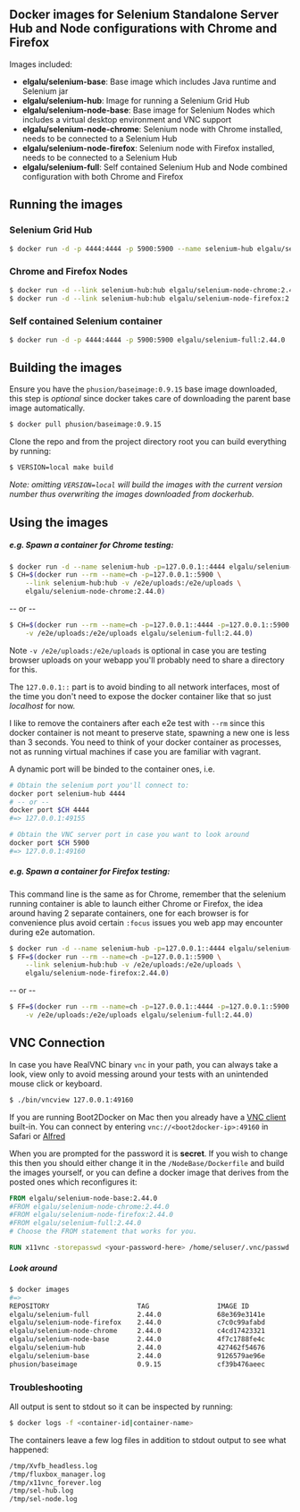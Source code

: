 ## Docker images for Selenium Standalone Server Hub and Node configurations with Chrome and Firefox

Images included:

- __elgalu/selenium-base__: Base image which includes Java runtime and Selenium jar
- __elgalu/selenium-hub__: Image for running a Selenium Grid Hub
- __elgalu/selenium-node-base__: Base image for Selenium Nodes which includes a virtual desktop environment and VNC support
- __elgalu/selenium-node-chrome__: Selenium node with Chrome installed, needs to be connected to a Selenium Hub
- __elgalu/selenium-node-firefox__: Selenium node with Firefox installed, needs to be connected to a Selenium Hub
- __elgalu/selenium-full__: Self contained Selenium Hub and Node combined configuration with both Chrome and Firefox

## Running the images

### Selenium Grid Hub

``` bash
$ docker run -d -p 4444:4444 -p 5900:5900 --name selenium-hub elgalu/selenium-hub:2.44.0
```

### Chrome and Firefox Nodes

``` bash
$ docker run -d --link selenium-hub:hub elgalu/selenium-node-chrome:2.44.0
$ docker run -d --link selenium-hub:hub elgalu/selenium-node-firefox:2.44.0
```

### Self contained Selenium container

``` bash
$ docker run -d -p 4444:4444 -p 5900:5900 elgalu/selenium-full:2.44.0
```

## Building the images

Ensure you have the `phusion/baseimage:0.9.15` base image downloaded, this step is _optional_ since docker takes care of downloading the parent base image automatically.

``` bash
$ docker pull phusion/baseimage:0.9.15
```

Clone the repo and from the project directory root you can build everything by running:

``` bash
$ VERSION=local make build
```

_Note: omitting `VERSION=local` will build the images with the current version number thus overwriting the images downloaded from dockerhub._

## Using the images

##### e.g. Spawn a container for Chrome testing:

``` bash
$ docker run -d --name selenium-hub -p=127.0.0.1::4444 elgalu/selenium-hub:2.44.0
$ CH=$(docker run --rm --name=ch -p=127.0.0.1::5900 \
    --link selenium-hub:hub -v /e2e/uploads:/e2e/uploads \
    elgalu/selenium-node-chrome:2.44.0)
```

-- or --

``` bash
$ CH=$(docker run --rm --name=ch -p=127.0.0.1::4444 -p=127.0.0.1::5900 \
    -v /e2e/uploads:/e2e/uploads elgalu/selenium-full:2.44.0)
```

Note `-v /e2e/uploads:/e2e/uploads` is optional in case you are testing browser uploads on your webapp you'll probably need to share a directory for this.

The `127.0.0.1::` part is to avoid binding to all network interfaces, most of the time you don't need to expose the docker container like that so just *localhost* for now.

I like to remove the containers after each e2e test with `--rm` since this docker container is not meant to preserve state, spawning a new one is less than 3 seconds. You need to think of your docker container as processes, not as running virtual machines if case you are familiar with vagrant.

A dynamic port will be binded to the container ones, i.e.

``` bash
# Obtain the selenium port you'll connect to:
docker port selenium-hub 4444
# -- or --
docker port $CH 4444
#=> 127.0.0.1:49155

# Obtain the VNC server port in case you want to look around
docker port $CH 5900
#=> 127.0.0.1:49160
```

##### e.g. Spawn a container for Firefox testing:

This command line is the same as for Chrome, remember that the selenium running container is able to launch either Chrome or Firefox, the idea around having 2 separate containers, one for each browser is for convenience plus avoid certain `:focus` issues you web app may encounter during e2e automation.

``` bash
$ docker run -d --name selenium-hub -p=127.0.0.1::4444 elgalu/selenium-hub:2.44.0
$ FF=$(docker run --rm --name=ch -p=127.0.0.1::5900 \
    --link selenium-hub:hub -v /e2e/uploads:/e2e/uploads \
    elgalu/selenium-node-firefox:2.44.0)
```

-- or --

``` bash
$ FF=$(docker run --rm --name=ch -p=127.0.0.1::4444 -p=127.0.0.1::5900 \
    -v /e2e/uploads:/e2e/uploads elgalu/selenium-full:2.44.0)
```

## VNC Connection

In case you have RealVNC binary `vnc` in your path, you can always take a look, view only to avoid messing around your tests with an unintended mouse click or keyboard.

``` bash
$ ./bin/vncview 127.0.0.1:49160
```

If you are running Boot2Docker on Mac then you already have a [VNC client](http://www.davidtheexpert.com/post.php?id=5) built-in. You can connect by entering `vnc://<boot2docker-ip>:49160` in Safari or [Alfred](http://www.alfredapp.com/)

When you are prompted for the password it is __secret__. If you wish to change this then you should either change it in the `/NodeBase/Dockerfile` and build the images yourself, or you can define a docker image that derives from the posted ones which reconfigures it:

``` dockerfile
FROM elgalu/selenium-node-base:2.44.0
#FROM elgalu/selenium-node-chrome:2.44.0
#FROM elgalu/selenium-node-firefox:2.44.0
#FROM elgalu/selenium-full:2.44.0
# Choose the FROM statement that works for you.

RUN x11vnc -storepasswd <your-password-here> /home/seluser/.vnc/passwd
```

##### Look around

``` bash
$ docker images
#=>
REPOSITORY                      TAG                 IMAGE ID            CREATED             VIRTUAL SIZE
elgalu/selenium-full            2.44.0              68e369e3141e        30 minutes ago      886.3 MB
elgalu/selenium-node-firefox    2.44.0              c7c0c99afabd        31 minutes ago      695.9 MB
elgalu/selenium-node-chrome     2.44.0              c4cd17423321        31 minutes ago      796.7 MB
elgalu/selenium-node-base       2.44.0              4f7c1788fe4c        32 minutes ago      584.8 MB
elgalu/selenium-hub             2.44.0              427462f54676        35 minutes ago      431.4 MB
elgalu/selenium-base            2.44.0              9126579ae96e        35 minutes ago      431.4 MB
phusion/baseimage               0.9.15              cf39b476aeec        4 weeks ago         289.4 MB
```

### Troubleshooting

All output is sent to stdout so it can be inspected by running:

``` bash
$ docker logs -f <container-id|container-name>
```

The containers leave a few log files in addition to stdout output to see what happened:

``` bash
/tmp/Xvfb_headless.log
/tmp/fluxbox_manager.log
/tmp/x11vnc_forever.log
/tmp/sel-hub.log
/tmp/sel-node.log
```
